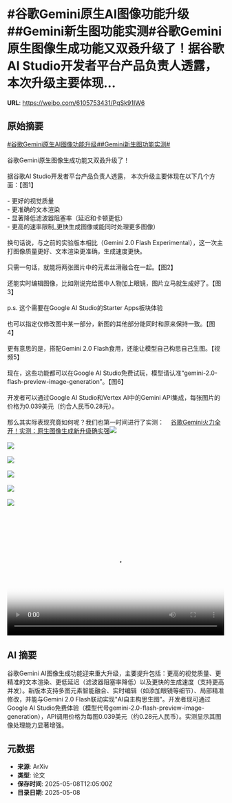 # #谷歌Gemini原生AI图像功能升级##Gemini新生图功能实测#谷歌Gemini原生图像生成功能又双叒升级了！据谷歌AI Studio开发者平台产品负责人透露， 本次升级主要体现...

**URL**: https://weibo.com/6105753431/PqSk91IW6

## 原始摘要

<a href="https://m.weibo.cn/search?containerid=231522type%3D1%26t%3D10%26q%3D%23%E8%B0%B7%E6%AD%8CGemini%E5%8E%9F%E7%94%9FAI%E5%9B%BE%E5%83%8F%E5%8A%9F%E8%83%BD%E5%8D%87%E7%BA%A7%23&amp;extparam=%23%E8%B0%B7%E6%AD%8CGemini%E5%8E%9F%E7%94%9FAI%E5%9B%BE%E5%83%8F%E5%8A%9F%E8%83%BD%E5%8D%87%E7%BA%A7%23" data-hide=""><span class="surl-text">#谷歌Gemini原生AI图像功能升级#</span></a><a href="https://m.weibo.cn/search?containerid=231522type%3D1%26t%3D10%26q%3D%23Gemini%E6%96%B0%E7%94%9F%E5%9B%BE%E5%8A%9F%E8%83%BD%E5%AE%9E%E6%B5%8B%23&amp;extparam=%23Gemini%E6%96%B0%E7%94%9F%E5%9B%BE%E5%8A%9F%E8%83%BD%E5%AE%9E%E6%B5%8B%23" data-hide=""><span class="surl-text">#Gemini新生图功能实测#</span></a><br><br>谷歌Gemini原生图像生成功能又双叒升级了！<br><br>据谷歌AI Studio开发者平台产品负责人透露， 本次升级主要体现在以下几个方面：【图1】<br><br>- 更好的视觉质量<br>- 更准确的文本渲染<br>- 显著降低滤波器阻塞率（延迟和卡顿更低）<br>- 更高的速率限制_更快生成图像或能同时处理更多图像）<br><br>换句话说，与之前的实验版本相比（Gemini 2.0 Flash Experimental），这一次主打图像质量更好、文本渲染更准确，生成速度更快。<br><br>只需一句话，就能将两张图片中的元素丝滑融合在一起。【图2】<br><br>还能实时编辑图像，比如刚说完给图中人物加上眼镜，图片立马就生成好了。【图3】<br><br>p.s. 这个需要在Google AI Studio的Starter Apps板块体验<br><br>也可以指定仅修改图中某一部分，新图的其他部分能同时和原来保持一致。【图4】<br><br>更有意思的是，搭配Gemini 2.0 Flash食用，还能让模型自己构思自己生图。【视频5】<br><br>现在，这些功能都可以在Google AI Studio免费试玩，模型请认准“gemini-2.0-flash-preview-image-generation”。【图6】<br><br>开发者可以通过Google AI Studio和Vertex AI中的Gemini API集成，每张图片的价格为0.039美元（约合人民币0.28元）。<br><br>那么其实际表现究竟如何呢？我们也第一时间进行了实测：<a href="https://weibo.cn/sinaurl?u=https%3A%2F%2Fmp.weixin.qq.com%2Fs%2FPzSpX-TZSINTqZQYE4wFBQ" data-hide=""><span class="url-icon"><img style="width: 1rem;height: 1rem" src="https://h5.sinaimg.cn/upload/2015/09/25/3/timeline_card_small_web_default.png" referrerpolicy="no-referrer"></span><span class="surl-text">谷歌Gemini火力全开！实测：原生图像生成新升级确实强</span></a><img style="" src="https://tvax2.sinaimg.cn/large/006Fd7o3gy1i184cxm48nj30xj0mjtfh.jpg" referrerpolicy="no-referrer"><br><br><img style="" src="https://tvax3.sinaimg.cn/large/006Fd7o3gy1i184epifudg30gu0c6k6p.gif" referrerpolicy="no-referrer"><br><br><img style="" src="https://tvax2.sinaimg.cn/large/006Fd7o3gy1i184ak3y4rj30yd0zk7kx.jpg" referrerpolicy="no-referrer"><br><br><img style="" src="https://tvax2.sinaimg.cn/large/006Fd7o3gy1i184awhvuvj30s80o248r.jpg" referrerpolicy="no-referrer"><br><br><img style="" src="https://tvax1.sinaimg.cn/large/006Fd7o3ly1i184gqaa45j31070u0my4.jpg" referrerpolicy="no-referrer"><br><br><img style="" src="https://tvax2.sinaimg.cn/large/006Fd7o3gy1i184bjajhkj30zk0hzn2i.jpg" referrerpolicy="no-referrer"><br><br><br clear="both"><div style="clear: both"></div><video controls="controls" poster="https://tvax2.sinaimg.cn/orj480/006Fd7o3ly1i184gqd9klj31070u0my4.jpg" style="width: 100%"><source src="https://f.video.weibocdn.com/o0/avosuYGslx08o5eB476E010412001d7F0E010.mp4?label=mp4_720p&amp;template=868x720.25.0&amp;ori=0&amp;ps=1CwnkDw1GXwCQx&amp;Expires=1746709116&amp;ssig=EgcdylMdzr&amp;KID=unistore,video"><source src="https://f.video.weibocdn.com/o0/0T0pr8aWlx08o5eAWK8M010412000EXv0E010.mp4?label=mp4_hd&amp;template=576x480.25.0&amp;ori=0&amp;ps=1CwnkDw1GXwCQx&amp;Expires=1746709116&amp;ssig=U4Bplu7AoZ&amp;KID=unistore,video"><source src="https://f.video.weibocdn.com/o0/dmDr5pvwlx08o5eARfzq010412000qln0E010.mp4?label=mp4_ld&amp;template=432x360.25.0&amp;ori=0&amp;ps=1CwnkDw1GXwCQx&amp;Expires=1746709116&amp;ssig=6Wp%2FYl9sFK&amp;KID=unistore,video"><p>视频无法显示，请前往<a href="https://video.weibo.com/show?fid=1034%3A5164052217790527" target="_blank" rel="noopener noreferrer">微博视频</a>观看。</p></video>

## AI 摘要

谷歌Gemini AI图像生成功能迎来重大升级，主要提升包括：更高的视觉质量、更精准的文本渲染、更低延迟（滤波器阻塞率降低）以及更快的生成速度（支持更高并发）。新版本支持多图元素智能融合、实时编辑（如添加眼镜等细节）、局部精准修改，并能与Gemini 2.0 Flash联动实现"AI自主构思生图"。开发者现可通过Google AI Studio免费体验（模型代号gemini-2.0-flash-preview-image-generation），API调用价格为每图0.039美元（约0.28元人民币）。实测显示其图像处理能力显著增强。

## 元数据

- **来源**: ArXiv
- **类型**: 论文
- **保存时间**: 2025-05-08T12:05:00Z
- **目录日期**: 2025-05-08
